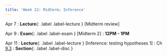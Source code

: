 ```yaml
---
title: 'Week 12: Midterm; Inference'
---
```


Apr 7
: **Lecture**{: .label .label-lecture } [Midterm review]

Apr 9
: **Exam**{: .label .label-exam } [Midterm 2]
    : **12PM - 1PM**

Apr 11
: **Lecture**{: .label .label-lecture } [Inference: testing hypotheses 1]
    : Ch [9.3](http://stat88.org/textbook/content/Chapter_09/03_Testing_Hypotheses.html)
: **Section**{: .label .label-disc }
